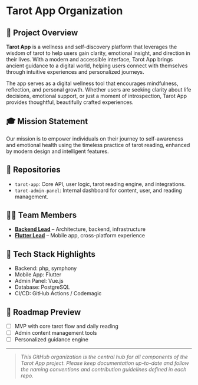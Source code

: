# Tarot App Organization

## 🌌 Project Overview

**Tarot App** is a wellness and self-discovery platform that leverages the wisdom of tarot to help users gain clarity, emotional insight, and direction in their lives. With a modern and accessible interface, Tarot App brings ancient guidance to a digital world, helping users connect with themselves through intuitive experiences and personalized journeys.

The app serves as a digital wellness tool that encourages mindfulness, reflection, and personal growth. Whether users are seeking clarity about life decisions, emotional support, or just a moment of introspection, Tarot App provides thoughtful, beautifully crafted experiences.

## 🎓 Mission Statement

Our mission is to empower individuals on their journey to self-awareness and emotional health using the timeless practice of tarot reading, enhanced by modern design and intelligent features.

## 📂 Repositories

* `tarot-app`: Core API, user logic, tarot reading engine, and integrations.
* `tarot-admin-panel`: Internal dashboard for content, user, and reading management.

## 👨‍💼 Team Members

* **[Backend Lead](https://github.com/pirat4365)** – Architecture, backend, infrastructure
* **[Flutter Lead](https://github.com/egrischenkov)** – Mobile app, cross-platform experience

## 🔧 Tech Stack Highlights

* Backend: php, symphony
* Mobile App: Flutter
* Admin Panel: Vue.js
* Database: PostgreSQL
* CI/CD: GitHub Actions / Codemagic

## 📅 Roadmap Preview

* [ ] MVP with core tarot flow and daily reading
* [ ] Admin content management tools
* [ ] Personalized guidance engine

---

> *This GitHub organization is the central hub for all components of the Tarot App project. Please keep documentation up-to-date and follow the naming conventions and contribution guidelines defined in each repo.*
